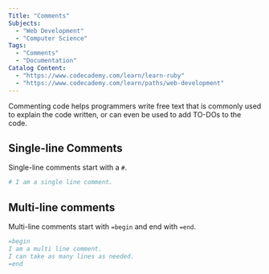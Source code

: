 ```yaml
---
Title: "Comments"
Subjects:
  - "Web Development"
  - "Computer Science"
Tags: 
  - "Comments"
  - "Documentation"
Catalog Content:
  - "https://www.codecademy.com/learn/learn-ruby"
  - "https://www.codecademy.com/learn/paths/web-development"
---
```


Commenting code helps programmers write free text that is commonly used to explain the code written, or can even be used to add TO-DOs to the code. 

## Single-line Comments

Single-line comments start with a ``#``.

```rb
# I am a single line comment.
```

## Multi-line comments

Multi-line comments start with ``=begin`` and end with ``=end``.

```rb
=begin
I am a multi line comment. 
I can take as many lines as needed.
=end
```